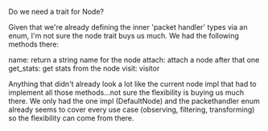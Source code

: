 Do we need a trait for Node?

Given that we're already defining the inner 'packet handler' types via an enum,
I'm not sure the node trait buys us much.  We had the following methods there:

name: return a string name for the node attach: attach a node after that one
get_stats: get stats from the node visit: visitor

Anything that didn't already look a lot like the current node impl that had to
implement all those methods...not sure the flexibility is buying us much there.
We only had the one impl (DefaultNode) and the packethandler enum already seems
to cover every use case (observing, filtering, transforming) so the flexibility
can come from there.
